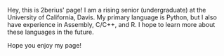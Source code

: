 Hey, this is 2berius' page! I am a rising senior (undergraduate) at the University of California, Davis.
My primary language is Python, but I also have experience in Assembly, C/C++, and R. I hope to learn more about these languages in the future.

Hope you enjoy my page!

<!---
2berius/2berius is a ✨ special ✨ repository because its `README.md` (this file) appears on your GitHub profile.
You can click the Preview link to take a look at your changes.
--->
